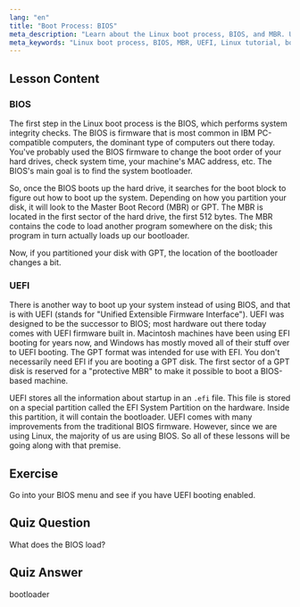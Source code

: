 ```yaml
---
lang: "en"
title: "Boot Process: BIOS"
meta_description: "Learn about the Linux boot process, BIOS, and MBR. Understand how your system starts up with this beginner-friendly guide. Explore UEFI concepts!"
meta_keywords: "Linux boot process, BIOS, MBR, UEFI, Linux tutorial, bootloader, beginner Linux, system startup"
---
```


## Lesson Content

### BIOS

The first step in the Linux boot process is the BIOS, which performs system integrity checks. The BIOS is firmware that is most common in IBM PC-compatible computers, the dominant type of computers out there today. You've probably used the BIOS firmware to change the boot order of your hard drives, check system time, your machine's MAC address, etc. The BIOS's main goal is to find the system bootloader.

So, once the BIOS boots up the hard drive, it searches for the boot block to figure out how to boot up the system. Depending on how you partition your disk, it will look to the Master Boot Record (MBR) or GPT. The MBR is located in the first sector of the hard drive, the first 512 bytes. The MBR contains the code to load another program somewhere on the disk; this program in turn actually loads up our bootloader.

Now, if you partitioned your disk with GPT, the location of the bootloader changes a bit.

### UEFI

There is another way to boot up your system instead of using BIOS, and that is with UEFI (stands for "Unified Extensible Firmware Interface"). UEFI was designed to be the successor to BIOS; most hardware out there today comes with UEFI firmware built in. Macintosh machines have been using EFI booting for years now, and Windows has mostly moved all of their stuff over to UEFI booting. The GPT format was intended for use with EFI. You don't necessarily need EFI if you are booting a GPT disk. The first sector of a GPT disk is reserved for a "protective MBR" to make it possible to boot a BIOS-based machine.

UEFI stores all the information about startup in an `.efi` file. This file is stored on a special partition called the EFI System Partition on the hardware. Inside this partition, it will contain the bootloader. UEFI comes with many improvements from the traditional BIOS firmware. However, since we are using Linux, the majority of us are using BIOS. So all of these lessons will be going along with that premise.

## Exercise

Go into your BIOS menu and see if you have UEFI booting enabled.

## Quiz Question

What does the BIOS load?

## Quiz Answer

bootloader
